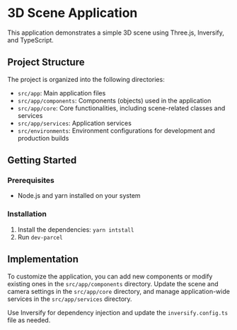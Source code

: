 # 3D Scene Application

This application demonstrates a simple 3D scene using Three.js, Inversify, and TypeScript.

## Project Structure

The project is organized into the following directories:

- `src/app`: Main application files
- `src/app/components`: Components (objects) used in the application
- `src/app/core`: Core functionalities, including scene-related classes and services
- `src/app/services`: Application services
- `src/environments`: Environment configurations for development and production builds

## Getting Started

### Prerequisites

- Node.js and yarn installed on your system

### Installation

1. Install the dependencies: `yarn intstall`
2. Run `dev-parcel`

## Implementation

To customize the application, you can add new components or modify existing ones in the `src/app/components` directory. Update the scene and camera settings in the `src/app/core` directory, and manage application-wide services in the `src/app/services` directory.

Use Inversify for dependency injection and update the `inversify.config.ts` file as needed.


